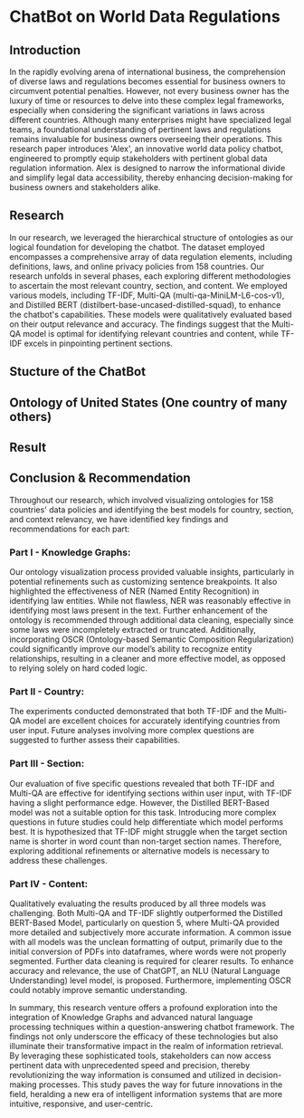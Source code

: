 # ChatBot on World Data Regulations
## Introduction 
In the rapidly evolving arena of international business, the comprehension of diverse laws and
regulations becomes essential for business owners to circumvent potential penalties. However,
not every business owner has the luxury of time or resources to delve into these complex legal
frameworks, especially when considering the significant variations in laws across different
countries. Although many enterprises might have specialized legal teams, a foundational
understanding of pertinent laws and regulations remains invaluable for business owners
overseeing their operations.
This research paper introduces 'Alex', an innovative world data policy chatbot, engineered to
promptly equip stakeholders with pertinent global data regulation information. Alex is designed
to narrow the informational divide and simplify legal data accessibility, thereby enhancing
decision-making for business owners and stakeholders alike.
## Research 
In our research, we leveraged the hierarchical structure of ontologies as our logical foundation
for developing the chatbot. The dataset employed encompasses a comprehensive array of data
regulation elements, including definitions, laws, and online privacy policies from 158 countries.
Our research unfolds in several phases, each exploring different methodologies to ascertain the
most relevant country, section, and content. We employed various models, including TF-IDF,
Multi-QA (multi-qa-MiniLM-L6-cos-v1), and Distilled BERT
(distilbert-base-uncased-distilled-squad), to enhance the chatbot's capabilities. These models
were qualitatively evaluated based on their output relevance and accuracy. The findings suggest
that the Multi-QA model is optimal for identifying relevant countries and content, while TF-IDF
excels in pinpointing pertinent sections.
## Stucture of the ChatBot
## Ontology of United States (One country of many others) 
## Result 
## Conclusion & Recommendation
Throughout our research, which involved visualizing ontologies for 158 countries' data policies
and identifying the best models for country, section, and context relevancy, we have identified
key findings and recommendations for each part:
### Part I - Knowledge Graphs:
Our ontology visualization process provided valuable insights, particularly in potential
refinements such as customizing sentence breakpoints. It also highlighted the effectiveness of
NER (Named Entity Recognition) in identifying law entities. While not flawless, NER was
reasonably effective in identifying most laws present in the text. Further enhancement of the
ontology is recommended through additional data cleaning, especially since some laws were
incompletely extracted or truncated. Additionally, incorporating OSCR (Ontology-based
Semantic Composition Regularization) could significantly improve our model’s ability to
recognize entity relationships, resulting in a cleaner and more effective model, as opposed to
relying solely on hard coded logic.
### Part II - Country:
The experiments conducted demonstrated that both TF-IDF and the Multi-QA model are
excellent choices for accurately identifying countries from user input. Future analyses involving
more complex questions are suggested to further assess their capabilities.
### Part III - Section:
Our evaluation of five specific questions revealed that both TF-IDF and Multi-QA are effective
for identifying sections within user input, with TF-IDF having a slight performance edge.
However, the Distilled BERT-Based model was not a suitable option for this task. Introducing
more complex questions in future studies could help differentiate which model performs best. It
is hypothesized that TF-IDF might struggle when the target section name is shorter in word
count than non-target section names. Therefore, exploring additional refinements or alternative
models is necessary to address these challenges.
### Part IV - Content:
Qualitatively evaluating the results produced by all three models was challenging. Both
Multi-QA and TF-IDF slightly outperformed the Distilled BERT-Based Model, particularly on
question 5, where Multi-QA provided more detailed and subjectively more accurate information.
A common issue with all models was the unclean formatting of output, primarily due to the
initial conversion of PDFs into dataframes, where words were not properly segmented. Further
data cleaning is required for clearer results. To enhance accuracy and relevance, the use of
ChatGPT, an NLU (Natural Language Understanding) level model, is proposed. Furthermore,
implementing OSCR could notably improve semantic understanding.

In summary, this research venture offers a profound exploration into the integration of
Knowledge Graphs and advanced natural language processing techniques within a
question-answering chatbot framework. The findings not only underscore the efficacy of these
technologies but also illuminate their transformative impact in the realm of information retrieval.
By leveraging these sophisticated tools, stakeholders can now access pertinent data with
unprecedented speed and precision, thereby revolutionizing the way information is consumed
and utilized in decision-making processes. This study paves the way for future innovations in the
field, heralding a new era of intelligent information systems that are more intuitive, responsive,
and user-centric.

